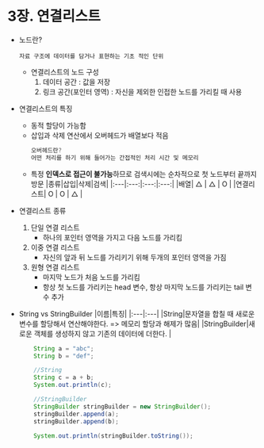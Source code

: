 # 3장. 연결리스트

- 노드란?

  `자료 구조에 데이터를 담거나 표현하는 기초 적인 단위`

  - 연결리스트의 노드 구성
    1. 데이터 공간 : 값을 저장
    2. 링크 공간(포인터 영역) : 자신을 제외한 인접한 노드를 가리킬 때 사용

- 연결리스트의 특징
  - 동적 할당이 가능함
  - 삽입과 삭제 연산에서 오버헤드가 배열보다 적음
    ```java
    오버헤드란?
    어떤 처리를 하기 위해 들어가는 간접적인 처리 시간 및 메모리
    ```
  - 특정 **인덱스로 접근이 불가능**하므로 검색시에는 순차적으로 첫 노드부터 끝까지 방문
    |종류|삽입|삭제|검색|
    |:---|:---:|:---:|:---:|
    |배열| △ | △ | O |
    |연결리스트| O | O | △ |

- 연결리스트 종류
  1. 단일 연결 리스트
     - 하나의 포인터 영역을 가지고 다음 노드를 가리킴
  2. 이중 연결 리스트
     - 자신의 앞과 뒤 노드를 가리키기 위해 두개의 포인터 영역을 가짐
  3. 원형 연결 리스트
     - 마지막 노드가 처음 노드를 가리킴
     - 항상 첫 노드를 가리키는 head 변수, 항상 마지막 노드를 가리키는 tail 변수 추가

- String vs StringBuilder
  |이름|특징|
  |:---|:---|
  |String|문자열을 합칠 때 새로운 변수를 할당해서 연산해야한다. => 메모리 할당과 해제가 많음|
  |StringBuilder|새로운 객체를 생성하지 않고 기존의 데이터에 더한다. |

  ```java
      String a = "abc";
      String b = "def";

      //String
      String c = a + b;
      System.out.println(c);

      //StringBuilder
      StringBuilder stringBuilder = new StringBuilder();
      stringBuilder.append(a);
      stringBuilder.append(b);

      System.out.println(stringBuilder.toString());

  ```
